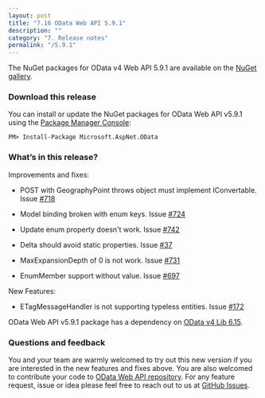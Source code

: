 ```yaml
---
layout: post
title: "7.16 OData Web API 5.9.1"
description: ""
category: "7. Release notes"
permalink: "/5.9.1"
---
```


The NuGet packages for OData v4 Web API 5.9.1 are available on the [NuGet gallery](https://www.nuget.org/).

### Download this release

You can install or update the NuGet packages for OData Web API v5.9.1 using the [Package Manager Console](http://docs.nuget.org/docs/start-here/using-the-package-manager-console):

```
PM> Install-Package Microsoft.AspNet.OData
```

### What’s in this release?

Improvements and fixes:

* POST with GeographyPoint throws object must implement IConvertable. Issue [#718](https://github.com/OData/WebApi/issues/718)

* Model binding broken with enum keys. Issue [#724](https://github.com/OData/WebApi/issues/724)

* Update enum property doesn't work. Issue [#742](https://github.com/OData/WebApi/issues/742)

* Delta<T> should avoid static properties. Issue [#37](https://github.com/OData/WebApi/issues/137) 

* MaxExpansionDepth of 0 is not work. Issue [#731](https://github.com/OData/WebApi/issues/731)

* EnumMember support without value. Issue [#697](https://github.com/OData/WebApi/issues/697)

New Features:

* ETagMessageHandler is not supporting typeless entities. Issue [#172](https://github.com/OData/WebApi/issues/172)

OData Web API v5.9.1 package has a dependency on [OData v4 Lib 6.15](http://odata.github.io/odata.net/#ODL-6.15.0).

### Questions and feedback

You and your team are warmly welcomed to try out this new version if you are interested in the new features and fixes above. You are also welcomed to contribute your code to [OData Web API repository](https://github.com/OData/WebApi). For any feature request, issue or idea please feel free to reach out to us at 
[GitHub Issues](https://github.com/OData/WebApi/issues). 
